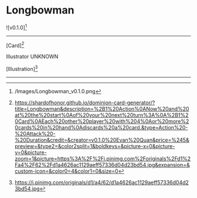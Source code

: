# Longbowman

![v0.1.0][^v0.1.0]

---

[Card][^Card]

Illustrator UNKNOWN

[Illustration][^Illustration]

---

[^Card]: https://shardofhonor.github.io/dominion-card-generator/?title=Longbowman&description=%2B1%20Action%0ANow%20and%20at%20the%20start%0Aof%20your%20next%20turn%3A%0A%2B1%20Card%0AEach%20other%20player%20with%204%0Aor%20more%20cards%20in%20hand%0Adiscards%20a%20card.&type=Action%20-%20Attack%20-%20Duration&credit=&creator=v0.1.0%20Evan%20Quan&price=%245&preview=&type2=&color2split=1&boldkeys=&picture-x=0&picture-y=0&picture-zoom=1&picture=https%3A%2F%2Fi.pinimg.com%2Foriginals%2Fd1%2Fa4%2F62%2Fd1a4626ac1129aeff57336d04d23bd54.jpg&expansion=&custom-icon=&color0=4&color1=0&size=0
[^Illustration]: https://i.pinimg.com/originals/d1/a4/62/d1a4626ac1129aeff57336d04d23bd54.jpg
[^v0.1.0]: /Images/Longbowman_v0.1.0.png
